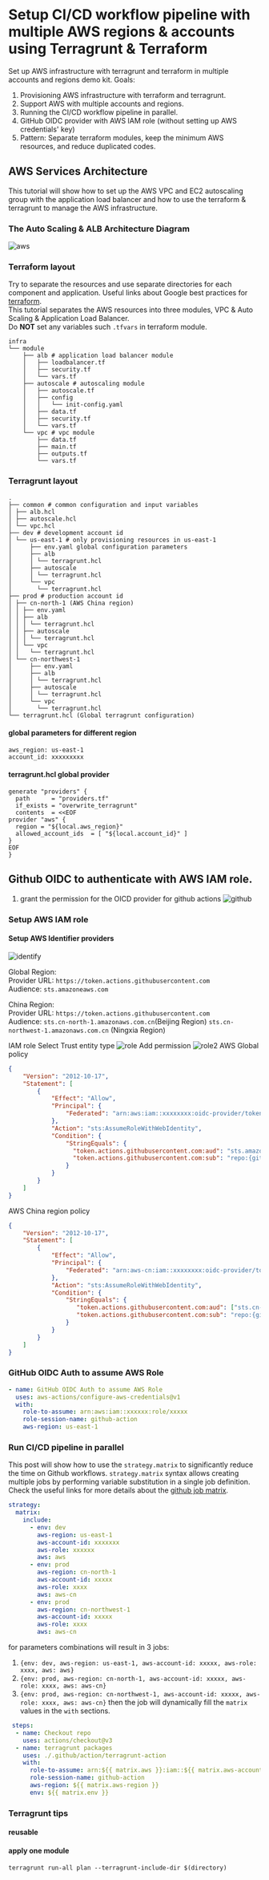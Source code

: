 # Setup CI/CD workflow pipeline with multiple AWS regions & accounts using Terragrunt & Terraform

Set up AWS infrastructure with terragrunt and terraform in multiple accounts and regions demo kit.
Goals:
1.  Provisioning AWS infrastructure with terraform and terragrunt.
2.  Support AWS with multiple accounts and regions.
3.  Running the CI/CD workflow pipeline in parallel.
4.  GitHub OIDC provider with AWS IAM role (without setting up AWS credentials' key)
5.  Pattern: Separate terraform modules, keep the minimum AWS resources, and reduce duplicated codes. 

## AWS Services Architecture
This tutorial will show how to set up the AWS VPC and EC2 autoscaling group with the application load balancer and how to use the terraform & terragrunt to manage the AWS infrastructure.

### The Auto Scaling & ALB Architecture Diagram
![aws](images/aws.png)

### Terraform layout
Try to separate the resources and use separate directories for each component and application. 
Useful links about Google best practices for [terraform](https://cloud.google.com/docs/terraform/best-practices-for-terraform#minimize-resources).  
This tutorial separates the AWS resources into three modules, VPC & Auto Scaling & Application Load Balancer.   
Do **NOT** set any variables such `.tfvars` in terraform module.

```
infra
└── module
    ├── alb # application load balancer module
    │   ├── loadbalancer.tf
    │   ├── security.tf
    │   └── vars.tf
    ├── autoscale # autoscaling module
    │   ├── autoscale.tf
    │   ├── config
    │   │   └── init-config.yaml
    │   ├── data.tf
    │   ├── security.tf
    │   └── vars.tf
    └── vpc # vpc module
        ├── data.tf
        ├── main.tf
        ├── outputs.tf
        └── vars.tf
```
### Terragrunt layout

```
.
├── common # common configuration and input variables
│ ├── alb.hcl
│ ├── autoscale.hcl
│ └── vpc.hcl
├── dev # development account id
│ └── us-east-1 # only provisioning resources in us-east-1
│     ├── env.yaml global configuration parameters
│     ├── alb
│     │ └── terragrunt.hcl
│     ├── autoscale
│     │ └── terragrunt.hcl
│     └── vpc
│       └── terragrunt.hcl
├── prod # production account id 
│ ├── cn-north-1 (AWS China region)
│ │ ├── env.yaml
│ │ ├── alb
│ │ │ └── terragrunt.hcl
│ │ ├── autoscale
│ │ │ └── terragrunt.hcl
│ │ └── vpc
│ │   └── terragrunt.hcl
│ └── cn-northwest-1
│     ├── env.yaml
│     ├── alb
│     │ └── terragrunt.hcl
│     ├── autoscale
│     │ └── terragrunt.hcl
│     └── vpc
│       └── terragrunt.hcl
└── terragrunt.hcl (Global terragrunt configuration)
```

#### global parameters for different region
```
aws_region: us-east-1
account_id: xxxxxxxxx
```

#### terragrunt.hcl global provider
```hcl
generate "providers" {
  path      = "providers.tf"
  if_exists = "overwrite_terragrunt"
  contents  = <<EOF
provider "aws" {
  region = "${local.aws_region}"
  allowed_account_ids  = [ "${local.account_id}" ]
}
EOF
}
```

## Github OIDC to authenticate with  AWS IAM role. 
1.  grant the permission for the OICD provider for github actions
![github](images/github.png)


### Setup AWS IAM role 
#### Setup AWS Identifier providers
![identify](images/identity.png)

Global Region:   
Provider URL: `https://token.actions.githubusercontent.com`  
Audience: `sts.amazoneaws.com`

China Region:  
Provider URL: `https://token.actions.githubusercontent.com`  
Audience: `sts.cn-north-1.amazonaws.com.cn`(Beijing Region) `sts.cn-northwest-1.amazonaws.com.cn` (Ningxia Region)

IAM role
Select Trust entity type
![role](images/role.png)
Add permission
![role2](images/role2.png)
AWS Global policy
```json
{
    "Version": "2012-10-17",
    "Statement": [
        {
            "Effect": "Allow",
            "Principal": {
                "Federated": "arn:aws:iam::xxxxxxxx:oidc-provider/token.actions.githubusercontent.com"
            },
            "Action": "sts:AssumeRoleWithWebIdentity",
            "Condition": {
                "StringEquals": {
                  "token.actions.githubusercontent.com:aud": "sts.amazonaws.com",
                  "token.actions.githubusercontent.com:sub": "repo:{gituser}/{gitrepo}:ref:refs/heads/xxx"
                }
            }
        }
    ]
}
```
AWS China region policy
```json
{
    "Version": "2012-10-17",
    "Statement": [
        {
            "Effect": "Allow",
            "Principal": {
                "Federated": "arn:aws-cn:iam::xxxxxxxx:oidc-provider/token.actions.githubusercontent.com"
            },
            "Action": "sts:AssumeRoleWithWebIdentity",
            "Condition": {
                "StringEquals": {
                   "token.actions.githubusercontent.com:aud": ["sts.cn-north-1.amazonaws.com.cn","sts.cn-northwest-1.amazonaws.com.cn"],
                   "token.actions.githubusercontent.com:sub": "repo:{gituser}/{gitrepo}:ref:refs/heads/xxx"
                }
            }
        }
    ]
}
```

###  GitHub OIDC Auth to assume AWS Role

```yaml
- name: GitHub OIDC Auth to assume AWS Role
  uses: aws-actions/configure-aws-credentials@v1
  with:
    role-to-assume: arn:aws:iam::xxxxxx:role/xxxxx
    role-session-name: github-action
    aws-region: us-east-1
```


### Run CI/CD pipeline in parallel
This post will show how to use the `strategy.matrix` to significantly reduce the time on Github workflows.
`strategy.matrix` syntax allows creating multiple jobs by performing variable substitution in a single job definition.
Check the useful links for more details about the [github job matrix](https://docs.github.com/cn/actions/using-jobs/using-a-matrix-for-your-jobs).

```yaml
strategy:
  matrix:
    include:
      - env: dev
        aws-region: us-east-1
        aws-account-id: xxxxxxx
        aws-role: xxxxxx
        aws: aws
      - env: prod
        aws-region: cn-north-1
        aws-account-id: xxxxx
        aws-role: xxxx
        aws: aws-cn
      - env: prod
        aws-region: cn-northwest-1
        aws-account-id: xxxxx
        aws-role: xxxx
        aws: aws-cn
```
for parameters combinations will result in 3 jobs:
1. `{env: dev, aws-region: us-east-1, aws-account-id: xxxxx, aws-role: xxxx, aws: aws}`
2. `{env: prod, aws-region: cn-north-1, aws-account-id: xxxxx, aws-role: xxxx, aws: aws-cn}`
3. `{env: prod, aws-region: cn-northwest-1, aws-account-id: xxxxx, aws-role: xxxx, aws: aws-cn}`
then the job will dynamically fill the `matrix` values in the `with` sections.
```yaml
 steps:
  - name: Checkout repo
    uses: actions/checkout@v3
  - name: terragrunt packages
    uses: ./.github/action/terragrunt-action
    with:
      role-to-assume: arn:${{ matrix.aws }}:iam::${{ matrix.aws-account-id }}:role/${{ matrix.aws-role }}
      role-session-name: github-action
      aws-region: ${{ matrix.aws-region }}
      env: ${{ matrix.env }}
```


### Terragrunt tips
#### reusable 

#### apply one module
```shell
terragrunt run-all plan --terragrunt-include-dir $(directory)
```
 


